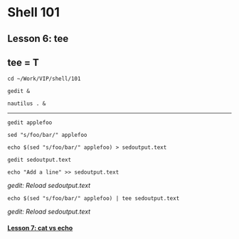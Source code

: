 # Shell 101
## Lesson 6: tee
## tee = T

`cd ~/Work/VIP/shell/101`

`gedit &`

`nautilus . &`
___

`gedit applefoo`

`sed "s/foo/bar/" applefoo`

`echo $(sed "s/foo/bar/" applefoo) > sedoutput.text`

`gedit sedoutput.text`

`echo "Add a line" >> sedoutput.text`

*gedit: Reload sedoutput.text*

`echo $(sed "s/foo/bar/" applefoo) | tee sedoutput.text`

*gedit: Reload sedoutput.text*

#### [Lesson 7: cat vs echo](https://github.com/inkVerb/vip/blob/master/101-shell/Lesson-07.md)
